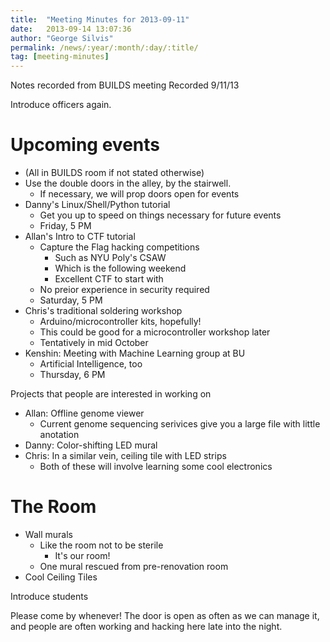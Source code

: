 ```yaml
---
title:  "Meeting Minutes for 2013-09-11"
date:   2013-09-14 13:07:36
author: "George Silvis"
permalink: /news/:year/:month/:day/:title/
tag: [meeting-minutes]
---
```


Notes recorded from BUILDS meeting
Recorded 9/11/13

<!-- more -->

Introduce officers again.

# Upcoming events
- (All in BUILDS room if not stated otherwise)
- Use the double doors in the alley, by the stairwell.
  - If necessary, we will prop doors open for events
- Danny's Linux/Shell/Python tutorial
  - Get you up to speed on things necessary for future events
  - Friday, 5 PM
- Allan's Intro to CTF tutorial
  - Capture the Flag hacking competitions
    - Such as NYU Poly's CSAW
    - Which is the following weekend
    - Excellent CTF to start with
  - No preior experience in security required
  - Saturday, 5 PM
- Chris's traditional soldering workshop
  - Arduino/microcontroller kits, hopefully!
  - This could be good for a microcontroller workshop later
  - Tentatively in mid October
- Kenshin:  Meeting with Machine Learning group at BU
  - Artificial Intelligence, too
  - Thursday, 6 PM


Projects that people are interested in working on
- Allan:  Offline genome viewer
  - Current genome sequencing serivices give you a large file with little anotation
- Danny:  Color-shifting LED mural
- Chris:  In a similar vein, ceiling tile with LED strips
  - Both of these will involve learning some cool electronics

# The Room
- Wall murals
  - Like the room not to be sterile
    - It's our room!
  - One mural rescued from pre-renovation room
- Cool Ceiling Tiles

Introduce students

Please come by whenever!  The door is open as often as we can manage it, and
people are often working and hacking here late into the night.